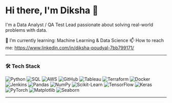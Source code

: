 # Hi there, I'm Diksha 👋

I'm a Data Analyst / QA Test Lead passionate about solving real-world problems with data.

🌱 I’m currently learning: Machine Learning & Data Science
📫 How to reach me: https://www.linkedin.com/in/diksha-poudyal-7bb799171/

---

### 🛠️ Tech Stack

![Python](https://img.shields.io/badge/-Python-05122A?style=flat&logo=python) 
![SQL](https://img.shields.io/badge/-SQL-05122A?style=flat&logo=mysql) 
![AWS](https://img.shields.io/badge/-AWS-232F3E?style=flat&logo=amazon-aws) 
![GitHub](https://img.shields.io/badge/-GitHub-181717?style=flat&logo=github)
![Tableau](https://img.shields.io/badge/-Tableau-E97627?style=flat&logo=tableau)
![Terraform](https://img.shields.io/badge/-Terraform-7B42BC?style=flat&logo=terraform)
![Docker](https://img.shields.io/badge/-Docker-2496ED?style=flat&logo=docker)
![Jenkins](https://img.shields.io/badge/-Jenkins-D24939?style=flat&logo=jenkins)
![Pandas](https://img.shields.io/badge/-Pandas-150458?style=flat&logo=pandas)
![NumPy](https://img.shields.io/badge/-NumPy-013243?style=flat&logo=numpy)
![Scikit-Learn](https://img.shields.io/badge/-Scikit--Learn-F7931E?style=flat&logo=scikitlearn)
![TensorFlow](https://img.shields.io/badge/-TensorFlow-FF6F00?style=flat&logo=tensorflow)
![Keras](https://img.shields.io/badge/-Keras-D00000?style=flat&logo=keras)
![PyTorch](https://img.shields.io/badge/-PyTorch-EE4C2C?style=flat&logo=pytorch)
![Matplotlib](https://img.shields.io/badge/-Matplotlib-11557C?style=flat&logo=plotly)
![Seaborn](https://img.shields.io/badge/-Seaborn-3776AB?style=flat&logo=python)

---


